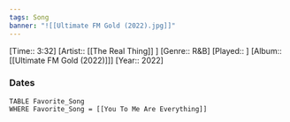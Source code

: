 ```yaml
---
tags: Song  
banner: "![[Ultimate FM Gold (2022).jpg]]"
---
```

[Time:: 3:32]
[Artist:: [[The Real Thing]] ]
[Genre:: R&B]
[Played:: ]
[Album:: [[Ultimate FM Gold (2022)]]]
[Year:: 2022]
### Dates
````dataview
TABLE Favorite_Song
WHERE Favorite_Song = [[You To Me Are Everything]]
````